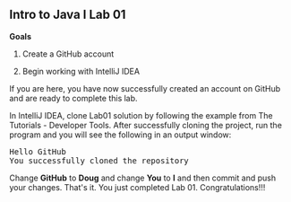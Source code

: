 ## Intro to Java I Lab 01

**Goals**

1. Create a GitHub account

2. Begin working with IntelliJ IDEA

If you are here, you have now successfully created an account on GitHub and are ready to complete this lab.

In IntelliJ IDEA, clone Lab01 solution by following the example from The Tutorials - Developer Tools. After
successfully cloning the project, run the program and you will see the following in an output window:

<pre>
Hello GitHub
You successfully cloned the repository
</pre>
      
Change **GitHub** to **Doug** and change **You** to **I** and then commit and push your changes. That's it.
You just completed Lab 01. Congratulations!!!
